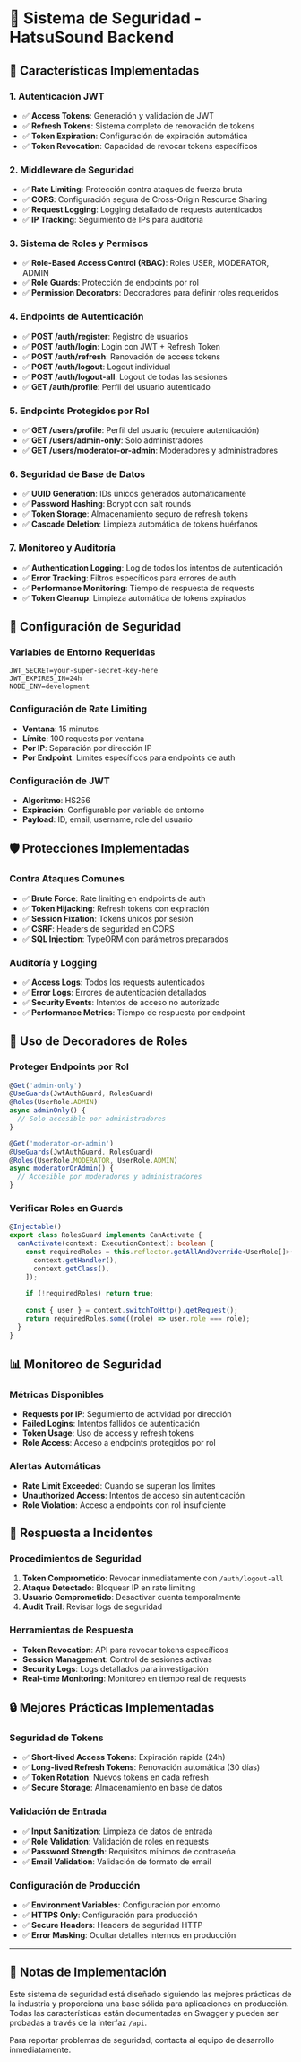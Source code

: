 # 🔐 Sistema de Seguridad - HatsuSound Backend

## 🎯 **Características Implementadas**

### **1. Autenticación JWT**
- ✅ **Access Tokens**: Generación y validación de JWT
- ✅ **Refresh Tokens**: Sistema completo de renovación de tokens
- ✅ **Token Expiration**: Configuración de expiración automática
- ✅ **Token Revocation**: Capacidad de revocar tokens específicos

### **2. Middleware de Seguridad**
- ✅ **Rate Limiting**: Protección contra ataques de fuerza bruta
- ✅ **CORS**: Configuración segura de Cross-Origin Resource Sharing
- ✅ **Request Logging**: Logging detallado de requests autenticados
- ✅ **IP Tracking**: Seguimiento de IPs para auditoría

### **3. Sistema de Roles y Permisos**
- ✅ **Role-Based Access Control (RBAC)**: Roles USER, MODERATOR, ADMIN
- ✅ **Role Guards**: Protección de endpoints por rol
- ✅ **Permission Decorators**: Decoradores para definir roles requeridos

### **4. Endpoints de Autenticación**
- ✅ **POST /auth/register**: Registro de usuarios
- ✅ **POST /auth/login**: Login con JWT + Refresh Token
- ✅ **POST /auth/refresh**: Renovación de access tokens
- ✅ **POST /auth/logout**: Logout individual
- ✅ **POST /auth/logout-all**: Logout de todas las sesiones
- ✅ **GET /auth/profile**: Perfil del usuario autenticado

### **5. Endpoints Protegidos por Rol**
- ✅ **GET /users/profile**: Perfil del usuario (requiere autenticación)
- ✅ **GET /users/admin-only**: Solo administradores
- ✅ **GET /users/moderator-or-admin**: Moderadores y administradores

### **6. Seguridad de Base de Datos**
- ✅ **UUID Generation**: IDs únicos generados automáticamente
- ✅ **Password Hashing**: Bcrypt con salt rounds
- ✅ **Token Storage**: Almacenamiento seguro de refresh tokens
- ✅ **Cascade Deletion**: Limpieza automática de tokens huérfanos

### **7. Monitoreo y Auditoría**
- ✅ **Authentication Logging**: Log de todos los intentos de autenticación
- ✅ **Error Tracking**: Filtros específicos para errores de auth
- ✅ **Performance Monitoring**: Tiempo de respuesta de requests
- ✅ **Token Cleanup**: Limpieza automática de tokens expirados

## 🚀 **Configuración de Seguridad**

### **Variables de Entorno Requeridas**
```env
JWT_SECRET=your-super-secret-key-here
JWT_EXPIRES_IN=24h
NODE_ENV=development
```

### **Configuración de Rate Limiting**
- **Ventana**: 15 minutos
- **Límite**: 100 requests por ventana
- **Por IP**: Separación por dirección IP
- **Por Endpoint**: Límites específicos para endpoints de auth

### **Configuración de JWT**
- **Algoritmo**: HS256
- **Expiración**: Configurable por variable de entorno
- **Payload**: ID, email, username, role del usuario

## 🛡️ **Protecciones Implementadas**

### **Contra Ataques Comunes**
- ✅ **Brute Force**: Rate limiting en endpoints de auth
- ✅ **Token Hijacking**: Refresh tokens con expiración
- ✅ **Session Fixation**: Tokens únicos por sesión
- ✅ **CSRF**: Headers de seguridad en CORS
- ✅ **SQL Injection**: TypeORM con parámetros preparados

### **Auditoría y Logging**
- ✅ **Access Logs**: Todos los requests autenticados
- ✅ **Error Logs**: Errores de autenticación detallados
- ✅ **Security Events**: Intentos de acceso no autorizado
- ✅ **Performance Metrics**: Tiempo de respuesta por endpoint

## 🔧 **Uso de Decoradores de Roles**

### **Proteger Endpoints por Rol**
```typescript
@Get('admin-only')
@UseGuards(JwtAuthGuard, RolesGuard)
@Roles(UserRole.ADMIN)
async adminOnly() {
  // Solo accesible por administradores
}

@Get('moderator-or-admin')
@UseGuards(JwtAuthGuard, RolesGuard)
@Roles(UserRole.MODERATOR, UserRole.ADMIN)
async moderatorOrAdmin() {
  // Accesible por moderadores y administradores
}
```

### **Verificar Roles en Guards**
```typescript
@Injectable()
export class RolesGuard implements CanActivate {
  canActivate(context: ExecutionContext): boolean {
    const requiredRoles = this.reflector.getAllAndOverride<UserRole[]>(ROLES_KEY, [
      context.getHandler(),
      context.getClass(),
    ]);
    
    if (!requiredRoles) return true;
    
    const { user } = context.switchToHttp().getRequest();
    return requiredRoles.some((role) => user.role === role);
  }
}
```

## 📊 **Monitoreo de Seguridad**

### **Métricas Disponibles**
- **Requests por IP**: Seguimiento de actividad por dirección
- **Failed Logins**: Intentos fallidos de autenticación
- **Token Usage**: Uso de access y refresh tokens
- **Role Access**: Acceso a endpoints protegidos por rol

### **Alertas Automáticas**
- **Rate Limit Exceeded**: Cuando se superan los límites
- **Unauthorized Access**: Intentos de acceso sin autenticación
- **Role Violation**: Acceso a endpoints con rol insuficiente

## 🚨 **Respuesta a Incidentes**

### **Procedimientos de Seguridad**
1. **Token Comprometido**: Revocar inmediatamente con `/auth/logout-all`
2. **Ataque Detectado**: Bloquear IP en rate limiting
3. **Usuario Comprometido**: Desactivar cuenta temporalmente
4. **Audit Trail**: Revisar logs de seguridad

### **Herramientas de Respuesta**
- **Token Revocation**: API para revocar tokens específicos
- **Session Management**: Control de sesiones activas
- **Security Logs**: Logs detallados para investigación
- **Real-time Monitoring**: Monitoreo en tiempo real de requests

## 🔒 **Mejores Prácticas Implementadas**

### **Seguridad de Tokens**
- ✅ **Short-lived Access Tokens**: Expiración rápida (24h)
- ✅ **Long-lived Refresh Tokens**: Renovación automática (30 días)
- ✅ **Token Rotation**: Nuevos tokens en cada refresh
- ✅ **Secure Storage**: Almacenamiento en base de datos

### **Validación de Entrada**
- ✅ **Input Sanitization**: Limpieza de datos de entrada
- ✅ **Role Validation**: Validación de roles en requests
- ✅ **Password Strength**: Requisitos mínimos de contraseña
- ✅ **Email Validation**: Validación de formato de email

### **Configuración de Producción**
- ✅ **Environment Variables**: Configuración por entorno
- ✅ **HTTPS Only**: Configuración para producción
- ✅ **Secure Headers**: Headers de seguridad HTTP
- ✅ **Error Masking**: Ocultar detalles internos en producción

---

## 📝 **Notas de Implementación**

Este sistema de seguridad está diseñado siguiendo las mejores prácticas de la industria y proporciona una base sólida para aplicaciones en producción. Todas las características están documentadas en Swagger y pueden ser probadas a través de la interfaz `/api`.

Para reportar problemas de seguridad, contacta al equipo de desarrollo inmediatamente.
